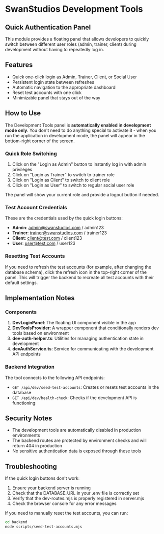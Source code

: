 # SwanStudios Development Tools

## Quick Authentication Panel

This module provides a floating panel that allows developers to quickly switch between different user roles (admin, trainer, client) during development without having to repeatedly log in.

## Features

- Quick one-click login as Admin, Trainer, Client, or Social User
- Persistent login state between refreshes
- Automatic navigation to the appropriate dashboard
- Reset test accounts with one click
- Minimizable panel that stays out of the way

## How to Use

The Development Tools panel is **automatically enabled in development mode only**. You don't need to do anything special to activate it - when you run the application in development mode, the panel will appear in the bottom-right corner of the screen.

### Quick Role Switching

1. Click on the "Login as Admin" button to instantly log in with admin privileges
2. Click on "Login as Trainer" to switch to trainer role
3. Click on "Login as Client" to switch to client role
4. Click on "Login as User" to switch to regular social user role

The panel will show your current role and provide a logout button if needed.

### Test Account Credentials

These are the credentials used by the quick login buttons:

- **Admin**: admin@swanstudios.com / admin123
- **Trainer**: trainer@swanstudios.com / trainer123
- **Client**: client@test.com / client123
- **User**: user@test.com / user123

### Resetting Test Accounts

If you need to refresh the test accounts (for example, after changing the database schema), click the refresh icon in the top-right corner of the panel. This will trigger the backend to recreate all test accounts with their default settings.

## Implementation Notes

### Components

1. **DevLoginPanel**: The floating UI component visible in the app
2. **DevToolsProvider**: A wrapper component that conditionally renders dev tools based on environment
3. **dev-auth-helper.ts**: Utilities for managing authentication state in development
4. **devAuthService.ts**: Service for communicating with the development API endpoints

### Backend Integration

The tool connects to the following API endpoints:

- `GET /api/dev/seed-test-accounts`: Creates or resets test accounts in the database
- `GET /api/dev/health-check`: Checks if the development API is functioning

## Security Notes

- The development tools are automatically disabled in production environments
- The backend routes are protected by environment checks and will return 404 in production
- No sensitive authentication data is exposed through these tools

## Troubleshooting

If the quick login buttons don't work:

1. Ensure your backend server is running
2. Check that the DATABASE_URL in your .env file is correctly set
3. Verify that the dev-routes.mjs is properly registered in server.mjs
4. Check the browser console for any error messages

If you need to manually reset the test accounts, you can run:

```bash
cd backend
node scripts/seed-test-accounts.mjs
```
